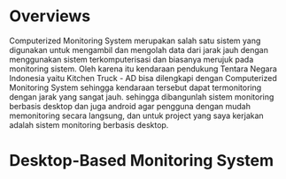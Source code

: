 # Overviews
Computerized Monitoring System merupakan salah satu sistem yang digunakan untuk mengambil dan mengolah data dari jarak jauh dengan menggunakan sistem terkomputerisasi dan biasanya merujuk pada monitoring sistem. Oleh karena itu kendaraan pendukung Tentara Negara Indonesia yaitu Kitchen Truck - AD bisa dilengkapi dengan Computerized Monitoring System sehingga kendaraan tersebut dapat termonitoring dengan jarak yang sangat jauh. sehingga dibangunlah sistem monitoring berbasis desktop dan juga android agar pengguna dengan mudah memonitoring secara langsung, dan untuk project yang saya kerjakan adalah sistem monitoring berbasis desktop. 
# Desktop-Based Monitoring System
